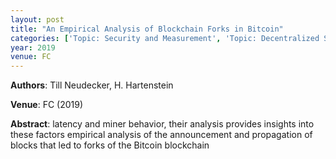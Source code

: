 ```yaml
---
layout: post
title: "An Empirical Analysis of Blockchain Forks in Bitcoin"
categories: ['Topic: Security and Measurement', 'Topic: Decentralized Systems', '2019', 'Venue: FC']
year: 2019
venue: FC
---
```

**Authors**: Till Neudecker, H. Hartenstein

**Venue**: FC (2019)

**Abstract**: latency and miner behavior, their analysis provides insights into these factors empirical  analysis of the announcement and propagation of blocks that led to forks of the Bitcoin blockchain
